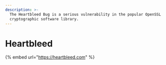 ```yaml
---
description: >-
  The Heartbleed Bug is a serious vulnerability in the popular OpenSSL
  cryptographic software library.
---
```


# Heartbleed

{% embed url="https://heartbleed.com" %}
